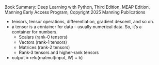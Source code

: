 <!--
1404-06-30
Mohammad Kadkhodaei Elyaderani
-->

Book Summary: Deep Learning with Python, Third Edition, MEAP Edition, Manning Early Access Program, Copyright 2025 Manning Publications

<!-- Chapter 1.0 -->

<!-- Chapter 2.0 -->
<!-- ... -->
- tensors, tensor operations, differentiation, gradient descent, and so on.
- a tensor is a container for data – usually numerical data. So, it’s a container for numbers.
  - Scalars (rank-0 tensors)
  - Vectors (rank-1 tensors)
  - Matrices (rank-2 tensors)
  - Rank-3 tensors and higher-rank tensors
- output = relu(matmul(input, W) + b)


<!-- ... -->

